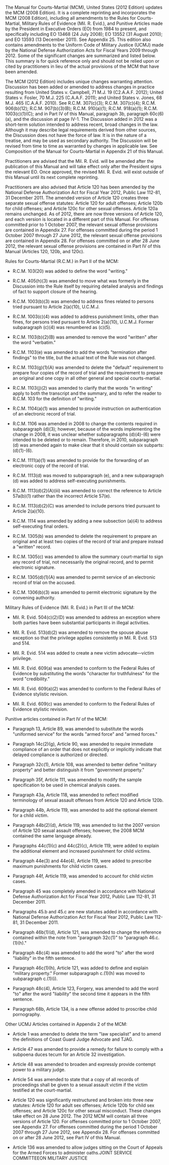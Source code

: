   The Manual for Courts-Martial (MCM), United States (2012 Edition) updates the MCM (2008 Edition). It is a complete reprinting and incorporates the MCM (2008 Edition), including all amendments to the Rules for Courts-Martial, Military Rules of Evidence (Mil. R. Evid.), and Punitive Articles made by the President in Executive Orders (EO) from 1984 to present, and specifically including EO 13468 (24 July 2008); EO 13552 (31 August 2010); and EO 13593 (13 December 2011). <italic>See</italic> Appendix 25. This edition also contains amendments to the Uniform Code of Military Justice (UCMJ) made by the National Defense Authorization Acts for Fiscal Years 2009 through 2012. Some of the significant changes are summarized and listed below. This summary is for quick reference only and should not be relied upon or cited by practitioners in lieu of the actual provisions of the MCM that have been amended.

  The MCM (2012 Edition) includes unique changes warranting attention. Discussion has been added or amended to address changes in practice resulting from <italic>United States v. Campbell</italic>, 71 M.J. 19 (C2.A.A.F. 2012); <italic>United States v. Fosler</italic>, 70 M.J. 225 (C.A.A.F. 2011); and <italic>United States v. Jones</italic>, 68 M.J. 465 (C.A.A.F. 2010). <italic>See</italic> R.C.M. 307(c)(3); R.C.M. 307(c)(4); R.C.M. 906(b)(12); R.C.M. 907(b)(3)(B); R.C.M. 910(a)(1); R.C.M. 918(a)(1); R.C.M. 1003(c)(1)(C); and in Part IV of this Manual, paragraph 3b, paragraph 60c(6)(a), and the discussion at page IV-1. The Discussion added in 2012 was a short-term solution intended to address recent, broad changes in the law. Although it may describe legal requirements derived from other sources, the Discussion does not have the force of law. It is in the nature of a treatise, and may be used as secondary authority. The Discussion will be revised from time to time as warranted by changes in applicable law. <italic>See</italic> Composition of the Manual for Courts-Martial in Appendix 21 of this Manual.

  Practitioners are advised that the Mil. R. Evid. will be amended after the publication of this Manual and will take effect only after the President signs the relevant EO. Once approved, the revised Mil. R. Evid. will exist outside of this Manual until its next complete reprinting.

  Practitioners are also advised that Article 120 has been amended by the National Defense Authorization Act for Fiscal Year 2012, Public Law 112-81, 31 December 2011. The amended version of Article 120 creates three separate sexual offense statutes: Article 120 for adult offenses; Article 120b for child offenses; and Article 120c for other sexual offenses. Article 120a remains unchanged. As of 2012, there are now three versions of Article 120, and each version is located in a different part of this Manual.  For offenses committed prior to 1 October 2007, the relevant sexual offense provisions are contained in Appendix 27. For offenses committed during the period 1 October 2007 through 27 June 2012, the relevant sexual offense provisions are contained in Appendix 28. For offenses committed on or after 28 June 2012, the relevant sexual offense provisions are contained in Part IV of this Manual (Articles 120, 120b, and 120c).

<change type="add">Rules for Courts-Martial (R.C.M.) in Part II of the MCM</change>:

-	R.C.M. 103(20) was added to define the word "writing."

-	R.C.M. 405(h)(3) was amended to move what was formerly in the Discussion into the Rule itself by requiring detailed analysis and findings of fact to support closure of the hearing.

-	R.C.M. 1003(b)(3) was amended to address fines related to persons tried pursuant to Article 2(a)(10), U.C.M.J.

-	R.C.M. 1003(c)(4) was added to address punishment limits, other than fines, for persons tried pursuant to Article 2(a)(10), U.C.M.J.  Former subparagraph (c)(4) was renumbered as (c)(5).

-	R.C.M. 1103(b)(2)(B) was amended to remove the word "written" after the word "verbatim."

-	R.C.M. 1103(e) was amended to add the words "termination after findings" to the title, but the actual text of the Rule was not changed.

-	R.C.M. 1103(g)(1)(A) was amended to delete the "default" requirement to prepare four copies of the record of trial and the requirement to prepare an original and one copy in all other general and special courts-martial.

-	R.C.M. 1103(j)(2) was amended to clarify that the words "in writing" apply to both the transcript and the summary, and to refer the reader to R.C.M. 103 for the definition of "writing."

-	R.C.M. 1104(a)(1) was amended to provide instruction on authentication of an electronic record of trial.

-	R.C.M. 1106 was amended in 2008 to change the contents required in subparagraph (d)(3); however, because of the words implementing the change in 2008, it was unclear whether subparagraphs (d)(4)-(6) were intended to be deleted or to remain.  Therefore, in 2010, subparagraph (d) was amended again to make clear that it should contain six subparts:  (d)(1)-(6).

-	R.C.M. 1111(a)(1) was amended to provide for the forwarding of an electronic copy of the record of trial.

-	R.C.M. 1113(d) was moved to subparagraph (e), and a new subparagraph (d) was added to address self-executing punishments.

-	R.C.M. 1113(d)(2)(A)(iii) was amended to correct the reference to Article 57a(b)(1) rather than the incorrect Article 57(e).

-	R.C.M. 1113(d)(2)(C) was amended to include persons tried pursuant to Article 2(a)(10).

-	R.C.M. 1114 was amended by adding a new subsection (a)(4) to address self-executing final orders.

-	R.C.M. 1305(b) was amended to delete the requirement to prepare an original and at least two copies of the record of trial and prepare instead a "written" record.

-	R.C.M. 1305(c) was amended to allow the summary court-martial to sign any record of trial, not necessarily the original record, and to permit electronic signature.

-	R.C.M. 1305(d)(1)(A) was amended to permit service of an electronic record of trial on the accused.

-	R.C.M. 1306(b)(3) was amended to permit electronic signature by the convening authority.

<change type="add">Military Rules of Evidence (Mil. R. Evid.) in Part III of the MCM</change>:

-	Mil. R. Evid. 504(c)(2)(D) was amended to address an exception where both parties have been substantial participants in illegal activities.

-	Mil. R. Evid. 513(d)(2) was amended to remove the spouse abuse exception so that the privilege applies consistently in Mil. R. Evid. 513 and 514.

-	Mil. R. Evid. 514 was added to create a new victim advocate&mdash;victim privilege.

-	Mil. R. Evid. 609(a) was amended to conform to the Federal Rules of Evidence by substituting the words "character for truthfulness" for the word "credibility."

-	Mil. R. Evid. 609(a)(2) was amended to conform to the Federal Rules of Evidence stylistic revision.

-	Mil. R. Evid. 609(c) was amended to conform to the Federal Rules of Evidence stylistic revision.

<change type="add">Punitive articles contained in Part IV of the MCM</change>:

-	Paragraph 13, Article 89, was amended to substitute the words "uniformed service" for the words "armed force" and "armed forces."

-	Paragraph 14c(2)(g), Article 90, was amended to require immediate compliance of an order that does not explicitly or implicitly indicate that delayed compliance is authorized or directed.

-	Paragraph 32c(1), Article 108, was amended to better define "military property" and better distinguish it from "government property."

-	Paragraph 35f, Article 111, was amended to modify the sample specification to be used in chemical analysis cases.

-	Paragraph 43a, Article 118, was amended to reflect modified terminology of sexual assault offenses from Article 120 and Article 120b.

-	Paragraph 44b, Article 119, was amended to add the optional element for a child victim.

-	Paragraph 44b(2)(d), Article 119, was amended to list the 2007 version of Article 120 sexual assault offenses; however, the 2008 MCM contained the same language already.

-	Paragraphs 44c(1)(c) and 44c(2)(c), Article 119, were added to explain the additional element and increased punishment for child victims.

-	Paragraph 44e(3) and 44e(4), Article 119, were added to prescribe maximum punishments for child victim cases.

-	Paragraph 44f, Article 119, was amended to account for child victim cases.

-	Paragraph 45 was completely amended in accordance with National Defense Authorization Act for Fiscal Year 2012, Public Law 112-81, 31 December 2011.

-	Paragraphs 45.b and 45.c are new statutes added in accordance with National Defense Authorization Act for Fiscal Year 2012, Public Law 112-81, 31 December 2011.

-	Paragraph 46b(1)(d), Article 121, was amended to change the reference contained within the note from "paragraph 32c(1)" to "paragraph 46.c.(1)(h)."

-	Paragraph 48c(4) was amended to add the word "to" after the word "liability" in the fifth sentence.

-	Paragraph 46c(1)(h), Article 121, was added to define and explain "military property."  Former subparagraph c.(1)(h) was moved to subparagraph c.(1)(i).

-	Paragraph 48c(4), Article 123, Forgery, was amended to add the word "to" after the word "liability" the second time it appears in the fifth sentence.

-	Paragraph 68b, Article 134, is a new offense added to proscribe child pornography.

<change type="add">Other UCMJ Articles contained in Appendix 2 of the MCM</change>:

-	Article 1 was amended to delete the term "law specialist" and to amend the definitions of Coast Guard Judge Advocate and TJAG.

-	Article 47 was amended to provide a remedy for failure to comply with a subpoena duces tecum for an Article 32 investigation.

-	Article 48 was amended to broaden and expressly provide contempt power to a military judge.

-	Article 54 was amended to state that a copy of all records of proceedings shall be given to a sexual assault victim if the victim testified at the court-martial.

-	Article 120 was significantly restructured and broken into three new statutes:  Article 120 for adult sex offenses; Article 120b for child sex offenses; and Article 120c for other sexual misconduct.  These changes take effect on 28 June 2012.  The 2012 MCM will contain all three versions of Article 120.  For offenses committed prior to 1 October 2007, see Appendix 27.  For offenses committed during the period 1 October 2007 through 27 June 2012, see Appendix 28.  For offenses committed on or after 28 June 2012, see Part IV of this Manual.

-	Article 136 was amended to allow judges sitting on the Court of Appeals for the Armed Forces to administer oaths.<sigblock><sigline>JOINT SERVICE COMMITTEE</sigline><sigline>ON MILITARY JUSTICE</sigline></sigblock> 